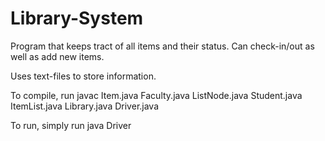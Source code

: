 # Library-System
Program that keeps tract of all items and their status. Can check-in/out as well as add new items.

Uses text-files to store information.

To compile, run javac Item.java Faculty.java ListNode.java Student.java ItemList.java Library.java Driver.java

To run, simply run java Driver
